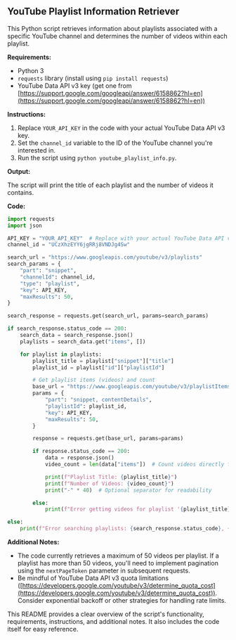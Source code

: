 ## YouTube Playlist Information Retriever

This Python script retrieves information about playlists associated with a specific YouTube channel and determines the number of videos within each playlist.

**Requirements:**

* Python 3
* `requests` library (install using `pip install requests`)
* YouTube Data API v3 key (get one from [https://support.google.com/googleapi/answer/6158862?hl=en](https://support.google.com/googleapi/answer/6158862?hl=en))

**Instructions:**

1. Replace `YOUR_API_KEY` in the code with your actual YouTube Data API v3 key.
2. Set the `channel_id` variable to the ID of the YouTube channel you're interested in.
3. Run the script using `python youtube_playlist_info.py`.

**Output:**

The script will print the title of each playlist and the number of videos it contains.

**Code:**

```python
import requests
import json

API_KEY = "YOUR_API_KEY"  # Replace with your actual YouTube Data API v3 key
channel_id = "UCzXhzEYY6jgRRj8VNDJg4Sw"

search_url = "https://www.googleapis.com/youtube/v3/playlists"
search_params = {
    "part": "snippet",
    "channelId": channel_id,
    "type": "playlist",
    "key": API_KEY,
    "maxResults": 50,
}

search_response = requests.get(search_url, params=search_params)

if search_response.status_code == 200:
    search_data = search_response.json()
    playlists = search_data.get("items", [])

    for playlist in playlists:
        playlist_title = playlist["snippet"]["title"]
        playlist_id = playlist["id"]["playlistId"]

        # Get playlist items (videos) and count
        base_url = "https://www.googleapis.com/youtube/v3/playlistItems"
        params = {
            "part": "snippet, contentDetails",
            "playlistId": playlist_id,
            "key": API_KEY,
            "maxResults": 50,
        }

        response = requests.get(base_url, params=params)

        if response.status_code == 200:
            data = response.json()
            video_count = len(data["items"])  # Count videos directly from response

            print(f"Playlist Title: {playlist_title}")
            print(f"Number of Videos: {video_count}")
            print("-" * 40)  # Optional separator for readability

        else:
            print(f"Error getting videos for playlist '{playlist_title}': {response.status_code}, {response.text}")

else:
    print(f"Error searching playlists: {search_response.status_code}, {search_response.text}")
```

**Additional Notes:**

* The code currently retrieves a maximum of 50 videos per playlist. If a playlist has more than 50 videos, you'll need to implement pagination using the `nextPageToken` parameter in subsequent requests.
* Be mindful of YouTube Data API v3 quota limitations ([https://developers.google.com/youtube/v3/determine_quota_cost](https://developers.google.com/youtube/v3/determine_quota_cost)). Consider exponential backoff or other strategies for handling rate limits.

This README provides a clear overview of the script's functionality, requirements, instructions, and additional notes. It also includes the code itself for easy reference.
